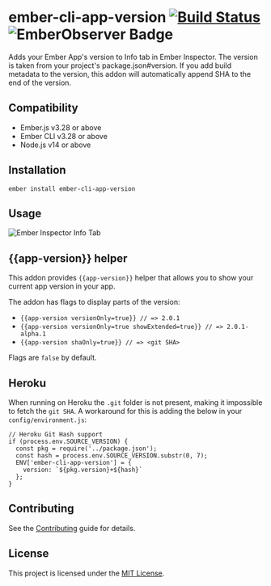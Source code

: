 ember-cli-app-version [![Build Status](https://travis-ci.org/ember-cli/ember-cli-app-version.svg?branch=master)](https://travis-ci.org/ember-cli/ember-cli-app-version) ![[EmberObserver Badge](http://emberobserver.com/addons/ember-cli-app-version)](http://emberobserver.com/badges/ember-cli-app-version.svg)
==============================================================================

Adds your Ember App's version to Info tab in Ember Inspector. The version is taken from your project's package.json#version.
If you add build metadata to the version, this addon will automatically append SHA to the end of the version.

## Compatibility

* Ember.js v3.28 or above
* Ember CLI v3.28 or above
* Node.js v14 or above


## Installation

```
ember install ember-cli-app-version
```


## Usage

![Ember Inspector Info Tab](https://www.evernote.com/shard/s51/sh/c2f52608-bc17-4d5c-ac76-dec044eeb2e2/2f08de0cfb77217502cfc3a9188d84bf/res/3fb1d3d9-d809-48f6-9d3b-6e9a4af29892/skitch.png?resizeSmall&width=832)

## {{app-version}} helper

This addon provides `{{app-version}}` helper that allows you to show your current app version in your app.

The addon has flags to display parts of the version:

* `{{app-version versionOnly=true}} // => 2.0.1`
* `{{app-version versionOnly=true showExtended=true}} // => 2.0.1-alpha.1`
* `{{app-version shaOnly=true}} // => <git SHA>`

Flags are `false` by default.

## Heroku

When running on Heroku the `.git` folder is not present, making it impossible to fetch the `git SHA`. A workaround for this is adding the below in your `config/environment.js`:

```
// Heroku Git Hash support
if (process.env.SOURCE_VERSION) {
  const pkg = require('../package.json');
  const hash = process.env.SOURCE_VERSION.substr(0, 7);
  ENV['ember-cli-app-version'] = {
    version: `${pkg.version}+${hash}`
  };
}
```

## Contributing

See the [Contributing](CONTRIBUTING.md) guide for details.


## License

This project is licensed under the [MIT License](LICENSE.md).
